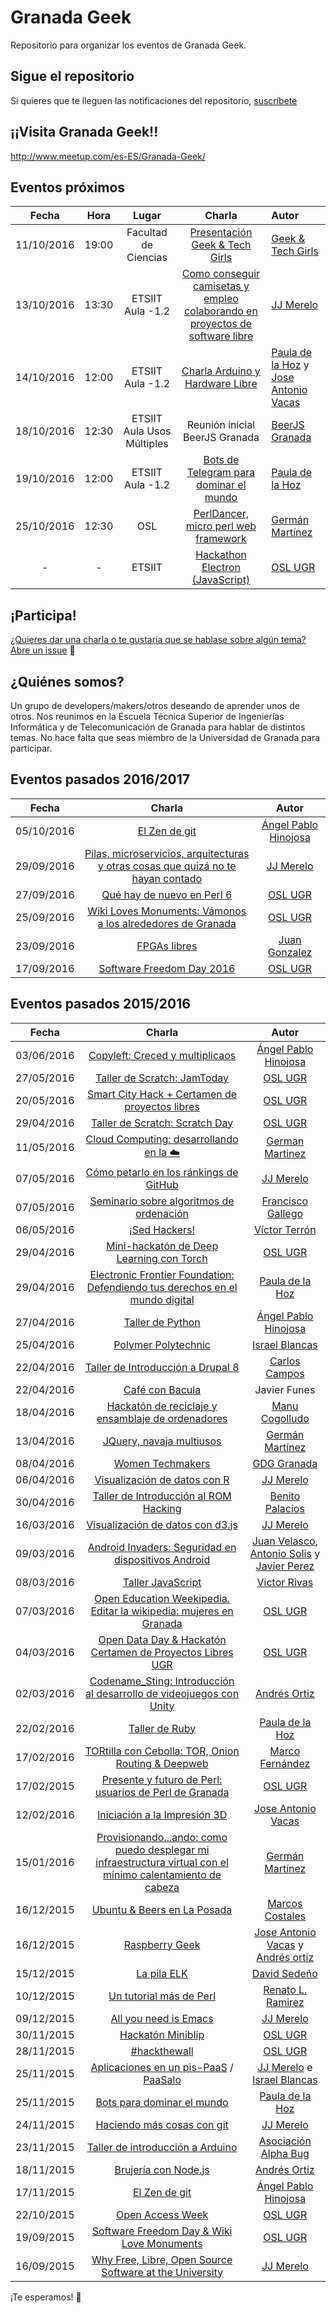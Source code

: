 Granada Geek
==============

Repositorio para organizar los eventos de Granada Geek.

## Sigue el repositorio
Si quieres que te lleguen las notificaciones del repositorio, [suscríbete](https://github.com/iblancasa/granadageek/subscription)

## ¡¡Visita Granada Geek!!
http://www.meetup.com/es-ES/Granada-Geek/

## Eventos próximos
| Fecha    |Hora     | Lugar   | Charla     |Autor       |
|:--------:|:-------:|:-------:|:----------:|:-----------|
|11/10/2016|19:00|Facultad de Ciencias|[Presentación Geek & Tech Girls](http://www.meetup.com/es-ES/Granada-Geek/events/234640453/)|[Geek & Tech Girls](https://twitter.com/geekandtechgirl)|
|13/10/2016|13:30|ETSIIT Aula -1.2|[Como conseguir camisetas y empleo colaborando en proyectos de software libre](http://www.meetup.com/es-ES/Granada-Geek/events/234613099/)|[JJ Merelo](https://github.com/JJ)|
|14/10/2016|12:00|ETSIIT Aula -1.2|[Charla Arduino y Hardware Libre](http://www.meetup.com/es-ES/Granada-Geek/events/234619858/)|[Paula de la Hoz](https://github.com/terceranexus6) y [Jose Antonio Vacas](https://github.com/javacasm)|
|18/10/2016|12:30|ETSIIT Aula Usos Múltiples|Reunión inicial BeerJS Granada|[BeerJS Granada](https://github.com/beerjs/granada)|
|19/10/2016|12:00|ETSIIT Aula -1.2|[Bots de Telegram para dominar el mundo](http://www.meetup.com/es-ES/Granada-Geek/events/234616410/)|[Paula de la Hoz](https://github.com/terceranexus6)|
|25/10/2016|12:30|OSL|[PerlDancer, micro perl web framework](http://www.meetup.com/es-ES/Granada-Geek/events/234438835/)|[Germán Martínez](https://github.com/germaaan)|
|-|-|ETSIIT|[Hackathon Electron (JavaScript)](http://www.meetup.com/es-ES/Granada-Geek/events/234465209/)|[OSL UGR](https://github.com/oslugr)|

## ¡Participa!
[¿Quieres dar una charla o te gustaría que se hablase sobre algún tema? Abre un issue](https://github.com/iblancasa/miercolesgeek/issues) :speech_balloon:

## ¿Quiénes somos?
Un grupo de developers/makers/otros deseando de aprender unos de otros. Nos reunimos en la Escuela Técnica Superior de Ingenierías Informática y de Telecomunicación de Granada para hablar de distintos temas. No hace falta que seas miembro de la Universidad de Granada para participar.

## Eventos pasados 2016/2017
| Fecha    | Charla             |Autor        |
|:--------:|:------------------:|:-----------:|
|05/10/2016|[El Zen de git][zen_git]|[Ángel Pablo Hinojosa](https://github.com/psicobyte)|
|29/09/2016|[Pilas, microservicios, arquitecturas y otras cosas que quizá no te hayan contado](https://jj.github.io/lo-que-no/)|[JJ Merelo](https://github.com/JJ)|
|27/09/2016|[Qué hay de nuevo en Perl 6](http://www.meetup.com/Granada-Geek/events/233907731/)|[OSL UGR](https://github.com/oslugr)|
|25/09/2016|[Wiki Loves Monuments: Vámonos a los alrededores de Granada](https://www.facebook.com/SoftwareLibreUGR/photos/?tab=album&album_id=1006406072803273)|[OSL UGR](https://github.com/oslugr)|
|23/09/2016|[FPGAs libres](https://github.com/Obijuan/myslides/wiki/2016_09_23-Granada-Geek-FPGAs-Libres)|[Juan Gonzalez](https://github.com/Obijuan)|
|17/09/2016|[Software Freedom Day 2016](https://storify.com/germaaan/software-freedom-day-2016)|[OSL UGR](https://github.com/oslugr)|

## Eventos pasados 2015/2016
| Fecha    | Charla             |Autor        |
|:--------:|:------------------:|:-----------:|
|03/06/2016|[Copyleft: Creced y multiplicaos][copyleft]|[Ángel Pablo Hinojosa](https://github.com/psicobyte)|
|27/05/2016|[Taller de Scratch: JamToday][jamtoday]|[OSL UGR](https://github.com/oslugr)|
|20/05/2016|[Smart City Hack + Certamen de proyectos libres](http://www.meetup.com/es-ES/Granada-Geek/events/231039513/)|[OSL UGR](https://github.com/oslugr)|
|29/04/2016|[Taller de Scratch: Scratch Day][scratch_day]|[OSL UGR](https://github.com/oslugr)|
|11/05/2016|[Cloud Computing: desarrollando en la ☁️][desarrollo_cloud]|[German Martinez](https://github.com/germaaan)|
|07/05/2016|[Cómo petarlo en los ránkings de GitHub][petarlo_github]|[JJ Merelo](https://github.com/JJ)|
|07/05/2016|[Seminario sobre algoritmos de ordenación][algoritmos_ordenacion]|[Francisco Gallego](https://github.com/fgallegosalido)|
|06/05/2016|[¡Sed Hackers!][sed_hackers]|[Víctor Terrón](https://github.com/vterron)|
|29/04/2016|[Mini-hackatón de Deep Learning con Torch][hackaton_torch]|[OSL UGR](https://github.com/oslugr)|
|29/04/2016|[Electronic Frontier Foundation: Defendiendo tus derechos en el mundo digital][eff_derechos]|[Paula de la Hoz](https://github.com/terceranexus6)|
|27/04/2016|[Taller de Python][taller_python]|[Ángel Pablo Hinojosa](https://github.com/psicobyte)|
|25/04/2016|[Polymer Polytechnic][polymer_polytechnic]|[Israel Blancas](https://github.com/iblancasa)|
|22/04/2016|[Taller de Introducción a Drupal 8][taller_drupal]|[Carlos Campos](https://github.com/ccamposfuentes)|
|22/04/2016|[Café con Bacula][taller_bacula]|Javier Funes|
|18/04/2016|[Hackatón de reciclaje y ensamblaje de ordenadores][hackaton_reciclaje]|[Manu Cogolludo](https://github.com/makova)|
|13/04/2016|[JQuery, navaja multiusos][taller_jquery]|[Germán Martínez](https://github.com/germaaan)|
|08/04/2016|[Women Techmakers][women_techmakers]|[GDG Granada](https://github.com/GDGGranada)|
|06/04/2016|[Visualización de datos con R][visualizacion_r]|[JJ Merelo](https://github.com/JJ)|
|30/04/2016|[Taller de Introducción al ROM Hacking][taller_romhacking]|[Benito Palacios](https://github.com/pleonex)|
|16/03/2016|[Visualización de datos con d3.js][visualizacion_d3js]|[JJ Merelo](https://github.com/JJ)|
|09/03/2016|[Android Invaders: Seguridad en dispositivos Android][android_invaders]|[Juan Velasco](https://github.com/juanvelascogomez), [Antonio Solis](https://github.com/asolisi) y [Javier Perez](https://github.com/neon520)|
|08/03/2016|[Taller JavaScript][taller_javascript]|[Victor Rivas](https://github.com/vrivas)|
|07/03/2016|[Open Education Weekipedia. Editar la wikipedia: mujeres en Granada][oew]|[OSL UGR](https://github.com/oslugr)|
|04/03/2016|[Open Data Day & Hackatón Certamen de Proyectos Libres UGR][opd_2016]|[OSL UGR](https://github.com/oslugr)|
|02/03/2016|[Codename_Sting: Introducción al desarrollo de videojuegos con Unity][codename_sting]|[Andrés Ortiz](https://github.com/angrykoala)|
|22/02/2016|[Taller de Ruby][taller_ruby]|[Paula de la Hoz](https://github.com/terceranexus6)|
|17/02/2016|[TORtilla con Cebolla: TOR, Onion Routing & Deepweb][tortilla_cebolla]|[Marco Fernández](https://github.com/MarFerPra)|
|17/02/2015|[Presente y futuro de Perl: usuarios de Perl de Granada][perl_granada]|[OSL UGR](https://github.com/oslugr)|
|12/02/2016|[Iniciación a la Impresión 3D][taller_impresion3d]|[Jose Antonio Vacas](https://github.com/javacasm)|
|15/01/2016|[Provisionando...ando: como puedo desplegar mi infraestructura virtual con el mínimo calentamiento de cabeza][taller_ansible]|[Germán Martínez](https://github.com/germaaan)|
|16/12/2015|[Ubuntu & Beers en La Posada][ubuntu_beers]|[Marcos Costales](https://github.com/costales)|
|16/12/2015|[Raspberry Geek][raspberry_geek]|[Jose Antonio Vacas](https://github.com/javacasm) y [Andrés ortiz](https://github.com/angrykoala)|
|15/12/2015|[La pila ELK][pila_elk]|[David Sedeño](https://github.com/davidsf)|
|10/12/2015|[Un tutorial más de Perl][tutorial_perl]|[Renato L. Ramirez](https://github.com/renatolrr)|
|09/12/2015|[All you need is Emacs][emacs]|[JJ Merelo](https://github.com/JJ)|
|30/11/2015|[Hackatón Miniblip][hackaton_miniblip]|[OSL UGR](https://github.com/oslugr)|
|28/11/2015|[#hackthewall][hackthewall]|[OSL UGR](https://github.com/oslugr)|
|25/11/2015|[Aplicaciones en un pis-PaaS][pispaas] / [PaaSalo][paasalo]|[JJ Merelo](https://github.com/JJ) e [Israel Blancas](https://github.com/iblancasa)|
|25/11/2015|[Bots para dominar el mundo][bots_dominar]|[Paula de la Hoz](https://github.com/terceranexus6)|
|24/11/2015|[Haciendo más cosas con git][cosas_git]|[JJ Merelo](https://github.com/JJ)|
|23/11/2015|[Taller de introducción a Arduino][taller_arduino]|[Asociación Alpha Bug](https://github.com/Alpha-Bug)|
|18/11/2015|[Brujería con Node.js][brujeria_node]|[Andrés Ortíz](https://github.com/angrykoala)|
|17/11/2015|[El Zen de git][zen_git]|[Ángel Pablo Hinojosa](https://github.com/psicobyte)|
|22/10/2015|[Open Access Week][oaw_2015]|[OSL UGR](https://github.com/oslugr)|
|19/09/2015|[Software Freedom Day & Wiki Love Monuments][sfd_2015]|[OSL UGR](https://github.com/oslugr)|
|16/09/2015|[Why Free, Libre, Open Source Software at the University][opensource_university]|[JJ Merelo](https://github.com/JJ)|

¡Te esperamos! :eyes:


[algoritmos_ordenacion]:https://github.com/fgallegosalido/Algoritmos-Ordenacion
[android_invaders]:http://juanvelascogomez.github.io/Android-Invaders
[bots_dominar]:https://docs.google.com/presentation/d/1IqVE9mdqlMXrcom07A29VR74XkZ9KOj42V5v6m8MuUs/
[brujeria_node]:https://rawgit.com/angrykoala/node-wizardry/master/index.html
[codename_sting]:https://github.com/angrykoala/codename_sting
[copyleft]:http://www.psicobyte.com/descargas/mkday.pdf
[cosas_git]:https://jj.github.io/masgit
[desarrollo_cloud]:http://germaaan.github.io/charla_cloud/
[eff_derechos]:https://docs.google.com/presentation/d/1Qa-nnVs56yVCniMMBZoD4EJk8FUyRnSmimi2cokjxjI/edit#slide=id.p
[emacs]:https://github.com/JJ/ayniEmacs
[hackaton_miniblip]:https://github.com/hack-miniblip
[hackaton_reciclaje]:http://osl.ugr.es/2016/04/26/hackaton-de-reciclaje-de-equipos-informaticos
[hackaton_torch]:https://github.com/geneura-papers/pachangas-nn
[hackthewall]:https://storify.com/jjmerelo/hackthewall
[jamtoday]:https://github.com/Open-XXI/Scratch-Almeria/blob/master/transparencias/SCRATCH_JamToDay.pdf
[oaw_2015]:http://osl.ugr.es/2015/10/20/tallerhackaton-de-ciencia-abierta-open-access-week-en-la-ugr/
[oew]:https://es.wikipedia.org/wiki/Wikipedia:Encuentros/Open_Education_Weekipedia
[opd_2016]:http://www.meetup.com/es-ES/Granada-Geek/events/228344701/
[opensource_university]:http://www.slideshare.net/jjmerelo/why-free-libre-open-source-software-at-the-university
[paasalo]:https://iblancasa.com/PaaSalo-iblancasa/
[perl_granada]:http://www.meetup.com/es-ES/Granada-Geek/events/228547791/
[petarlo_github]:https://jj.github.io/petarlo/
[pila_elk]:https://github.com/davidsf/charla_elasticsearch
[pispaas]:https://jj.github.io/pispaas/
[polymer_polytechnic]:https://docs.google.com/presentation/d/1jWiRpZLcDki1gW5ojCLFKLrm8dDLAUOW4j-i-Nvt07U/edit#slide=id.g1259744247_0_0
[raspberry_geek]:https://github.com/javacasm/RaspberryMiercolesGeek
[scratch_day]:https://drive.google.com/drive/folders/0B9rt0HqUGURdWEhzUC1XWFVMYUE
[sed_hackers]:http://www.iaa.es/~vterron/sed-hackers.pdf
[sfd_2015]:http://wiki.softwarefreedomday.org/2015/Spain/Granada/OSL
[taller_ansible]:https://github.com/germaaan/provisionandoAndo
[taller_arduino]:https://github.com/Alpha-Bug/Introduccion-Arduino
[taller_bacula]:http://es.slideshare.net/esencia2/caf-con-bacula-tall
[taller_drupal]:http://www.meetup.com/es-ES/Granada-Geek/events/229310267/
[taller_impresion3d]:https://github.com/javacasm/IniciacionImpresion3D
[taller_javascript]:http://alpechin.ujaen.es:6989/javascript-2014/
[taller_jquery]:https://github.com/germaaan/Charla_jQuery
[taller_python]:http://www.psicobyte.com/descargas/taller_python.pdf
[taller_romhacking]:http://www.meetup.com/es-ES/Granada-Geek/events/229485414/
[taller_ruby]:https://github.com/terceranexus6/cursoruby
[tortilla_cebolla]:https://github.com/MarFerPra/tortilla-con-cebolla/blob/master/slides.pdf
[tutorial_perl]:https://github.com/renatolrr/perl-moderno
[ubuntu_beers]:http://loco.ubuntu.com/events/ubuntu-es/3277-ubuntu-beer/
[visualizacion_d3js]:http://jj.github.io/d3/
[visualizacion_r]:http://jj.github.io/data-vis/R.html
[women_techmakers]:http://www.meetup.com/es-ES/GDG_Granada/events/228331962/
[zen_git]:http://www.psicobyte.com/descargas/ZenDeGit.pdf
